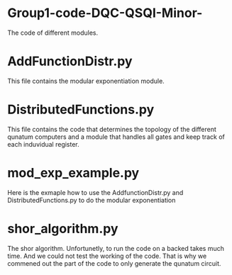 # Group1-code-DQC-QSQI-Minor-
The code of different modules.

# AddFunctionDistr.py
This file contains the modular exponentiation module.

# DistributedFunctions.py
This file contains the code that determines the topology of the different qunatum computers and a module that handles all gates and keep track of each induvidual register.  

# mod_exp_example.py
Here is the exmaple how to use the AddfunctionDistr.py and DistributedFunctions.py to do the modular exponentiation

# shor_algorithm.py
The shor algorithm. Unfortunetly, to run the code on a backed takes much time. And we could not test the working of the code. That is why we commened out the part of the code to only generate the qunatum circuit. 
